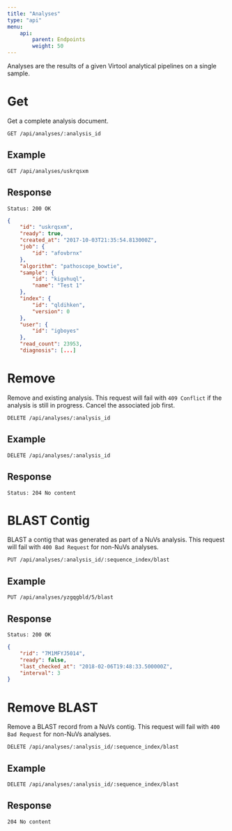 ```yaml
---
title: "Analyses"
type: "api"
menu:
    api:
        parent: Endpoints
        weight: 50
---
```


Analyses are the results of a given Virtool analytical pipelines on a single sample.

# Get

Get a complete analysis document.

```
GET /api/analyses/:analysis_id
```

## Example

```
GET /api/analyses/uskrqsxm
```

## Response

```
Status: 200 OK
```

```json
{
    "id": "uskrqsxm",
    "ready": true,
    "created_at": "2017-10-03T21:35:54.813000Z",
    "job": {
        "id": "afovbrnx"
    },
    "algorithm": "pathoscope_bowtie",
    "sample": {
        "id": "kigvhuql",
        "name": "Test 1"
    },
    "index": {
        "id": "qldihken",
        "version": 0
    },
    "user": {
        "id": "igboyes"
    },
    "read_count": 23953,
    "diagnosis": [...]
```

# Remove

Remove and existing analysis. This request will fail with ``409 Conflict`` if the analysis is still in progress. Cancel the associated job first.

```
DELETE /api/analyses/:analysis_id
```

## Example

```
DELETE /api/analyses/:analysis_id
```

## Response

```
Status: 204 No content
```

# BLAST Contig

BLAST a contig that was generated as part of a NuVs analysis. This request will fail with ``400 Bad Request`` for non-NuVs analyses.

```
PUT /api/analyses/:analysis_id/:sequence_index/blast
```

## Example

```
PUT /api/analyses/yzgqgbld/5/blast
```

## Response

```
Status: 200 OK
```

```json
{
	"rid": "7M1MFYJ5014",
	"ready": false,
	"last_checked_at": "2018-02-06T19:48:33.500000Z",
	"interval": 3
}
```

# Remove BLAST

Remove a BLAST record from a NuVs contig. This request will fail with ``400 Bad Request`` for non-NuVs analyses.

```
DELETE /api/analyses/:analysis_id/:sequence_index/blast
```

## Example

```
DELETE /api/analyses/:analysis_id/:sequence_index/blast
```

## Response

```
204 No content
```
